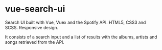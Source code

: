 # vue-search-ui
 
Search UI built with Vue, Vuex and the Spotify API. HTML5, CSS3 and SCSS. Responsive design.

It consists of a search input and a list of results with the albums, artists and songs retrieved from the API.
